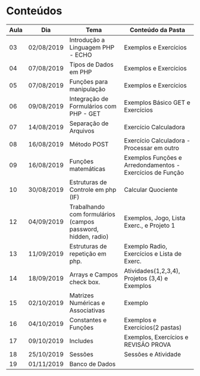 # Conteúdos

| Aula | Dia | Tema | Conteúdo da Pasta |
|-----|------|-------------------|------------|
| 03 | 02/08/2019 | Introdução a Linguagem PHP - ECHO | Exemplos e Exercícios |
| 04 | 07/08/2019 | Tipos de Dados em PHP | Exemplos e Exercícios |
| 05 | 07/08/2019 | Funções para manipulação| Exemplos e Exercícios |
| 06 | 09/08/2019 | Integração de Formulários com PHP - GET | Exemplos Básico GET e Exercícios |
| 07 | 14/08/2019 | Separação de Arquivos | Exercício Calculadora |
| 08 | 16/08/2019 | Método POST | Exercício Calculadora - Processar em outro |
| 09 | 16/08/2019 | Funções matemáticas | Exemplos Funções e Arredondamentos - Exercícios de Função |
| 10 | 30/08/2019 | Estruturas de Controle em php (IF) | Calcular Quociente |
| 12 | 04/09/2019 | Trabalhando com formulários (campos password, hidden, radio) | Exemplos, Jogo, Lista Exerc., e Projeto 1 |
| 13 | 11/09/2019 | Estruturas de repetição em php. | Exemplo Radio, Exercícios e Lista de Exerc. |
| 14 | 18/09/2019 | Arrays e Campos check box. | Atividades(1,2,3,4), Projetos (3,4) e Exemplos |
| 15 | 02/10/2019 | Matrizes Numéricas e Associativas | Exemplo |
| 16 | 04/10/2019 | Constantes e Funções | Exemplos e Exercícios(2 pastas) |
| 17 | 09/10/2019 | Includes | Exemplos, Exercícios e REVISÃO PROVA |
| 18 | 25/10/2019 | Sessões | Sessões e Atividade |
| 19 | 01/11/2019 | Banco de Dados |  |
